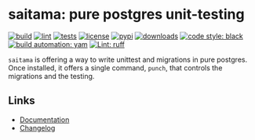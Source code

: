 # saitama: pure postgres unit-testing

[![build][build_badge]][build_url]
[![lint][lint_badge]][lint_url]
[![tests][test_badge]][test_url]
[![license][licence_badge]][licence_url]
[![pypi][pypi_badge]][pypi_url]
[![downloads][pepy_badge]][pepy_url]
[![code style: black][black_badge]][black_url]
[![build automation: yam][yam_badge]][yam_url]
[![Lint: ruff][ruff_badge]][ruff_url]

`saitama` is offering a way to write unittest and migrations in pure
postgres. Once installed, it offers a single command, `punch`, that
controls the migrations and the testing.

## Links

-   [Documentation]
-   [Changelog]

[build_badge]: https://github.com/spapanik/saitama/actions/workflows/build.yml/badge.svg
[build_url]: https://github.com/spapanik/saitama/actions/workflows/build.yml
[lint_badge]: https://github.com/spapanik/saitama/actions/workflows/lint.yml/badge.svg
[lint_url]: https://github.com/spapanik/saitama/actions/workflows/lint.yml
[test_badge]: https://github.com/spapanik/saitama/actions/workflows/tests.yml/badge.svg
[test_url]: https://github.com/spapanik/saitama/actions/workflows/tests.yml
[licence_badge]: https://img.shields.io/pypi/l/saitama
[licence_url]: https://saitama.readthedocs.io/en/stable/LICENSE/
[pypi_badge]: https://img.shields.io/pypi/v/saitama
[pypi_url]: https://pypi.org/project/saitama
[pepy_badge]: https://pepy.tech/badge/saitama
[pepy_url]: https://pepy.tech/project/saitama
[black_badge]: https://img.shields.io/badge/code%20style-black-000000.svg
[black_url]: https://github.com/psf/black
[yam_badge]: https://img.shields.io/badge/build%20automation-yamk-success
[yam_url]: https://github.com/spapanik/yamk
[ruff_badge]: https://img.shields.io/endpoint?url=https://raw.githubusercontent.com/charliermarsh/ruff/main/assets/badge/v1.json
[ruff_url]: https://github.com/charliermarsh/ruff
[Documentation]: https://saitama.readthedocs.io/en/stable/
[Changelog]: https://saitama.readthedocs.io/en/stable/CHANGELOG/
